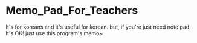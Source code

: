 # Memo_Pad_For_Teachers
It's for koreans and it's useful for korean. but, if you're just need note pad, It's OK! just use this program's memo~
